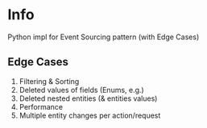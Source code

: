 # Info
Python impl for Event Sourcing pattern (with Edge Cases)

## Edge Cases
1. Filtering & Sorting
2. Deleted values of fields (Enums, e.g.)
3. Deleted nested entities (& entities values)
4. Performance
5. Multiple entity changes per action/request 
